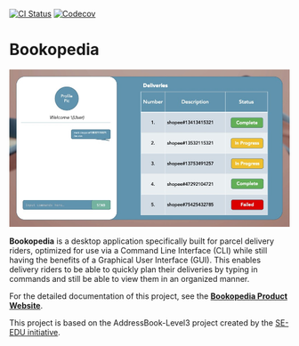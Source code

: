 [![CI Status](https://github.com/AY2223S2-CS2103-W16-1/tp/workflows/Java%20CI/badge.svg)](https://github.com/se-edu/addressbook-level3/actions)
[![Codecov](https://codecov.io/gh/AY2223S2-CS2103-W16-1/tp/branch/master/graph/badge.svg?token=PCRN843XDW)](https://codecov.io/gh/AY2223S2-CS2103-W16-1/tp)
# Bookopedia

![Ui](docs/images/Ui.png)

**Bookopedia** is a desktop application specifically built for parcel delivery riders, optimized for use via a Command Line Interface (CLI) while still having the benefits of a Graphical User Interface (GUI).
This enables delivery riders to be able to quickly plan their deliveries by typing in commands and still be able to view them in an organized manner.

For the detailed documentation of this project, see the **[Bookopedia Product Website](https://ay2223s2-cs2103-w16-1.github.io/tp/)**.


This project is based on the AddressBook-Level3 project created by the [SE-EDU initiative](https://se-education.org).

